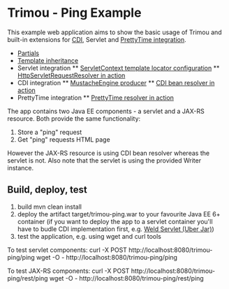 Trimou - Ping Example
=====================

This example web application aims to show the basic usage of Trimou and built-in extensions for [CDI](http://www.cdi-spec.org/), Servlet and [PrettyTime integration](http://ocpsoft.org/prettytime/).

* [Partials](https://github.com/trimou/trimou/blob/master/examples/ping/src/main/webapp/WEB-INF/templates/pingLogServlet.html#L8)
* [Template inheritance](https://github.com/trimou/trimou/blob/master/examples/ping/src/main/webapp/WEB-INF/templates/layout.html)
* Servlet integration
** [ServletContext template locator configuration](https://github.com/trimou/trimou/blob/master/examples/ping/src/main/java/org/trimou/example/ping/MustacheEngineProducer.java#L29)
** [HttpServletRequestResolver in action](https://github.com/trimou/trimou/blob/master/examples/ping/src/main/webapp/WEB-INF/templates/layout.html#L16)
* CDI integration
** [MustacheEngine producer](https://github.com/trimou/trimou/blob/master/examples/ping/src/main/java/org/trimou/example/ping/MustacheEngineProducer.java)
** [CDI bean resolver in action](https://github.com/trimou/trimou/blob/master/examples/ping/src/main/webapp/WEB-INF/templates/pingLogCdi.html#L8)
* PrettyTime integration
** [PrettyTime resolver in action](https://github.com/trimou/trimou/blob/master/examples/ping/src/main/webapp/WEB-INF/templates/pingRow.html#L5)

The app contains two Java EE components - a servlet and a JAX-RS resource. Both provide the same functionality:

1. Store a "ping" request
2. Get "ping" requests HTML page

However the JAX-RS resource is using CDI bean resolver whereas the servlet is not. Also note that the servlet is using the provided Writer instance.

Build, deploy, test
-------------------

1. build
    mvn clean install
2. deploy the artifact target/trimou-ping.war to your favourite Java EE 6+ container (if you want to deploy the app to a servlet container you'll have to budle CDI implementation first, e.g. [Weld Servlet (Uber Jar)](http://search.maven.org/#search|ga|1|a%3A%22weld-servlet%22))
3. test the application, e.g. using wget and curl tools

To test servlet components:
    curl -X POST http://localhost:8080/trimou-ping/ping
    wget -O - http://localhost:8080/trimou-ping/ping

To test JAX-RS components:
    curl -X POST http://localhost:8080/trimou-ping/rest/ping
    wget -O - http://localhost:8080/trimou-ping/rest/ping
